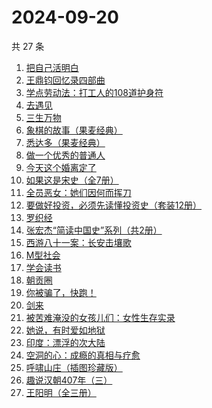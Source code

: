 # 2024-09-20

共 27 条

<!-- BEGIN WEREAD -->
<!-- 最后更新时间 2024-09-20 04:01:19 +0800 -->
1. [把自己活明白](https://weread.qq.com/web/bookDetail/02032cd0813ab9352g015dd4)
1. [王鼎钧回忆录四部曲](https://weread.qq.com/web/bookDetail/e2932a405df377e29668fff)
1. [学点劳动法：打工人的108道护身符](https://weread.qq.com/web/bookDetail/bb332b10813ab9154g01805e)
1. [去遇见](https://weread.qq.com/web/bookDetail/a3d32170813ab907fg0154f3)
1. [三生万物](https://weread.qq.com/web/bookDetail/48432b50813ab9339g013f3f)
1. [象棋的故事（果麦经典）](https://weread.qq.com/web/bookDetail/df532860813ab8dcbg0128a9)
1. [悉达多（果麦经典）](https://weread.qq.com/web/bookDetail/3a832f705d0d1f3a8ec72ff)
1. [做一个优秀的普通人](https://weread.qq.com/web/bookDetail/9eb32f30813ab8721g01266a)
1. [今天这个婚离定了](https://weread.qq.com/web/bookDetail/28b32630813ab9349g013331)
1. [如果这是宋史（全7册）](https://weread.qq.com/web/bookDetail/6d5322a0813ab926cg01980e)
1. [全员恶女：她们因何而挥刀](https://weread.qq.com/web/bookDetail/60b32170813ab9330g0171f9)
1. [要做好投资，必须先读懂投资史（套装12册）](https://weread.qq.com/web/bookDetail/eec32e60813ab77fbg0114bc)
1. [罗织经](https://weread.qq.com/web/bookDetail/9ff32890813ab9091g015174)
1. [张宏杰“简读中国史”系列（共2册）](https://weread.qq.com/web/bookDetail/64c327a072182d2f64c66c0)
1. [西游八十一案：长安击壤歌](https://weread.qq.com/web/bookDetail/564329b0813ab930bg0181e6)
1. [M型社会](https://weread.qq.com/web/bookDetail/f313231072744bcaf3154c2)
1. [学会读书](https://weread.qq.com/web/bookDetail/b8632dd0721caa6fb868569)
1. [朝贡圈](https://weread.qq.com/web/bookDetail/ed7320c0813ab92beg014259)
1. [你被骗了，快跑！](https://weread.qq.com/web/bookDetail/d3e320b0813ab926bg0166ea)
1. [剑来](https://weread.qq.com/web/bookDetail/8e5326b07153adcf8e53d42)
1. [被苦难淹没的女孩儿们：女性生存实录](https://weread.qq.com/web/bookDetail/96132f30813ab9352g017836)
1. [她说，有时爱如地狱](https://weread.qq.com/web/bookDetail/6d532430813ab9224g014b88)
1. [印度：漂浮的次大陆](https://weread.qq.com/web/bookDetail/656326a0813ab8fc2g0131b7)
1. [空洞的心：成瘾的真相与疗愈](https://weread.qq.com/web/bookDetail/7fc32530813ab829fg011885)
1. [呼啸山庄（插图珍藏版）](https://weread.qq.com/web/bookDetail/1ac32fb0813ab7ee4g019746)
1. [趣说汉朝407年（三）](https://weread.qq.com/web/bookDetail/89932510813ab91e9g019313)
1. [王阳明（全三册）](https://weread.qq.com/web/bookDetail/4a832c707245a6fb4a82c21)
<!-- END WEREAD -->